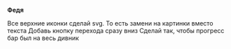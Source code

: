 **Федя**

Все верхние иконки сделай svg. То есть замени на картинки вместо текста
Добавь кнопку перехода сразу вниз
Сделай так, чтобы прогресс бар был на весь дивник

